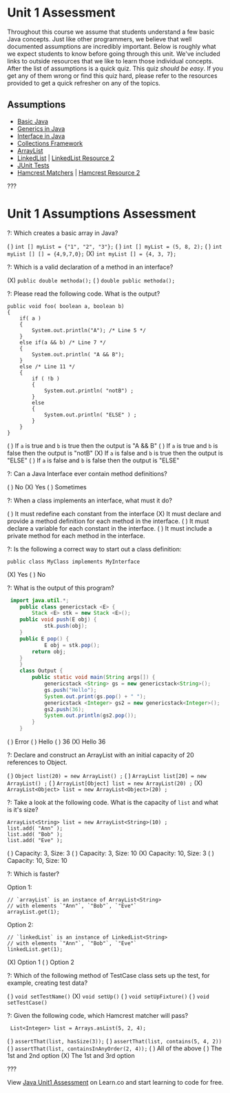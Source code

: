 # Unit 1 Assessment

Throughout this course we assume that students understand a few basic Java concepts. Just like other programmers, we believe that well documented assumptions are incredibly important. Below is roughly what we expect students to know before going through this unit. We've included links to outside resources that we like to learn those individual concepts. After the list of assumptions is a quick quiz. This quiz *should be easy*. If you get any of them wrong or find this quiz hard, please refer to the resources provided to get a quick refresher on any of the topics.

## Assumptions

  * [Basic Java](http://www.amazon.com/Head-First-Java-2nd-Edition/dp/0596009208)
  * [Generics in Java](http://howtodoinjava.com/core-java/generics/complete-java-generics-tutorial/)
  * [Interface in Java](http://www.tutorialspoint.com/java/java_interfaces.htm)
  * [Collections Framework](http://www.wideskills.com/java-tutorial/java-collections-framework)
  * [ArrayList](http://www.wideskills.com/java-tutorial/java-collections-framework)
  * [LinkedList](https://www.cs.cmu.edu/~adamchik/15-121/lectures/Linked%20Lists/linked%20lists.html) | [LinkedList Resource 2](http://beginnersbook.com/2013/12/difference-between-arraylist-and-linkedlist-in-java/)
  * [JUnit Tests](http://www.vogella.com/tutorials/JUnit/article.html)
  * [Hamcrest Matchers](http://edgibbs.com/junit-4-with-hamcrest/) | [Hamcrest Resource 2](https://springframework.guru/unit-testing-junit-part-3-hamcrest-matchers/)


???

# Unit 1 Assumptions Assessment

?: Which creates a basic array in Java?

( ) `int [] myList = {"1", "2", "3"};`
( ) `int [] myList = (5, 8, 2);`
( ) `int myList [] [] = {4,9,7,0};`
(X) `int myList [] = {4, 3, 7};`

?: Which is a valid declaration of a method in an interface?

(X) `public double methoda();`
( ) `double public methoda();`

?: Please read the following code. What is the output?

```
public void foo( boolean a, boolean b)
{
    if( a )
    {
        System.out.println("A"); /* Line 5 */
    }
    else if(a && b) /* Line 7 */
    {
        System.out.println( "A && B");
    }
    else /* Line 11 */
    {
        if ( !b )
        {
            System.out.println( "notB") ;
        }
        else
        {
            System.out.println( "ELSE" ) ;
        }
    }
}
```

( ) If `a` is true and `b` is true then the output is "A && B"
( ) If `a` is true and `b` is false then the output is "notB"
(X) If `a` is false and `b` is true then the output is "ELSE"
( ) If `a` is false and `b` is false then the output is "ELSE"

?: Can a Java Interface ever contain method definitions?

( ) No
(X) Yes
( ) Sometimes

?: When a class implements an interface, what must it do?

( ) It must redefine each constant from the interface
(X) It must declare and provide a method definition for each method in the interface.
( ) It must declare a variable for each constant in the interface.
( ) It must include a private method for each method in the interface.

?: Is the following a correct way to start out a class definition:

```
public class MyClass implements MyInterface
```

(X) Yes
( ) No

?: What is the output of this program?

```java
 import java.util.*;
    public class genericstack <E> {
        Stack <E> stk = new Stack <E>();
	public void push(E obj) {
            stk.push(obj);
	}
	public E pop() {
            E obj = stk.pop();
	    return obj;
	}
    }
    class Output {
        public static void main(String args[]) {
            genericstack <String> gs = new genericstack<String>();
            gs.push("Hello");
            System.out.print(gs.pop() + " ");
            genericstack <Integer> gs2 = new genericstack<Integer>();
            gs2.push(36);
            System.out.println(gs2.pop());
        }
    }
```

( ) Error
( ) Hello
( ) 36
(X) Hello 36

?: Declare and construct an ArrayList with an initial capacity of 20 references to Object.

( ) `Object list(20) = new ArrayList() ;`
( ) `ArrayList list[20] = new ArrayList() ;`
( ) `ArrayList[Object] list = new ArrayList(20) ;`
(X) `ArrayList<Object> list = new ArrayList<Object>(20) ;`

?: Take a look at the following code. What is the capacity of `list` and what is it's size?

```
ArrayList<String> list = new ArrayList<String>(10) ;
list.add( "Ann" );
list.add( "Bob" );
list.add( "Eve" );
```

( ) Capacity: 3, Size: 3
( ) Capacity: 3, Size: 10
(X) Capacity: 10, Size: 3
( ) Capacity: 10, Size: 10

?: Which is faster?

Option 1:

```
// `arrayList` is an instance of ArrayList<String>
// with elements `"Ann"`, `"Bob"`, `"Eve"`
arrayList.get(1);
```

Option 2:

```
// `linkedList` is an instance of LinkedList<String>
// with elements `"Ann"`, `"Bob"`, `"Eve"`
linkedList.get(1);
```

(X) Option 1
( ) Option 2

?: Which of the following method of TestCase class sets up the test, for example, creating test data?

( ) `void setTestName()`
(X) `void setUp()`
( ) `void setUpFixture()`
( ) `void setTestCase()`

?: Given the following code, which Hamcrest matcher will pass?

```
 List<Integer> list = Arrays.asList(5, 2, 4);
```

( ) `assertThat(list, hasSize(3));`
( ) `assertThat(list, contains(5, 4, 2))`
( ) `assertThat(list, containsInAnyOrder(2, 4));`
( ) All of the above
( ) The 1st and 2nd option
(X) The 1st and 3rd option


???

<p data-visibility='hidden'>View <a href='https://learn.co/lessons/java-unit1-assessment'>Java Unit1 Assessment</a> on Learn.co and start learning to code for free.</p>
